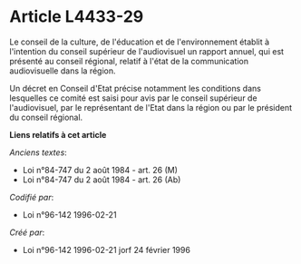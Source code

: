 # Article L4433-29

Le conseil de la culture, de l'éducation et de l'environnement établit à l'intention du conseil supérieur de l'audiovisuel un
rapport annuel, qui est présenté au conseil régional, relatif à l'état de la communication audiovisuelle dans la région.

Un décret en Conseil d'Etat précise notamment les conditions dans lesquelles ce comité est saisi pour avis par le conseil
supérieur de l'audiovisuel, par le représentant de l'Etat dans la région ou par le président du conseil régional.

**Liens relatifs à cet article**

_Anciens textes_:

  - Loi n°84-747 du 2 août 1984 - art. 26 (M)
  - Loi n°84-747 du 2 août 1984 - art. 26 (Ab)

_Codifié par_:

  - Loi n°96-142 1996-02-21

_Créé par_:

  - Loi n°96-142 1996-02-21 jorf 24 février 1996
